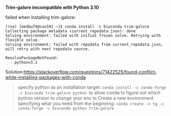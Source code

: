 **Trim-galore imcompatible with Python 3.10**

failed when installing trim-galore:

```
(rna) [medkwf4@cas591 ~]$ conda install -c bioconda trim-galore
Collecting package metadata (current_repodata.json): done
Solving environment: failed with initial frozen solve. Retrying with flexible solve.
Solving environment: failed with repodata from current_repodata.json, will retry with next repodata source.

ResolvePackageNotFound:
  - python=3.1
```
Solution:https://stackoverflow.com/questions/71422525/found-conflict-while-installing-packages-with-conda

>specify python as an installation target: ```conda install -c conda-forge -c bioconda trim-galore python ```to allow conda to figure out which python version to change your env to
>Create a new environment specifying what you need from the beginning: ```conda create -n tg -c conda-forge -c bioconda python trim-galore```
